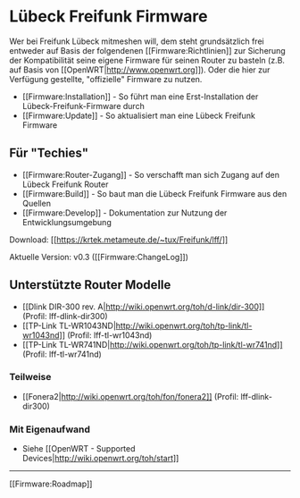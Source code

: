 # Lübeck Freifunk Firmware

Wer bei Freifunk Lübeck mitmeshen will, dem steht grundsätzlich frei entweder auf Basis der folgendenen [[Firmware:Richtlinien]] zur Sicherung der Kompatibilität seine eigene Firmware für seinen Router zu basteln (z.B. auf Basis von [[OpenWRT|http://www.openwrt.org]]). Oder die hier zur Verfügung gestellte, "offizielle" Firmware zu nutzen.

 * [[Firmware:Installation]] - So führt man eine Erst-Installation der Lübeck-Freifunk-Firmware durch
 * [[Firmware:Update]] - So aktualisiert man eine Lübeck Freifunk Firmware

## Für "Techies"
 * [[Firmware:Router-Zugang]] - So verschafft man sich Zugang auf den Lübeck Freifunk Router
 * [[Firmware:Build]] - So baut man die Lübeck Freifunk Firmware aus den Quellen
 * [[Firmware:Develop]] - Dokumentation zur Nutzung der Entwicklungsumgebung

Download: [[https://krtek.metameute.de/~tux/Freifunk/lff/]]

Aktuelle Version: v0.3 ([[Firmware:ChangeLog]])

## Unterstützte Router Modelle

 * [[Dlink DIR-300 rev. A|http://wiki.openwrt.org/toh/d-link/dir-300]] (Profil: lff-dlink-dir300)
 * [[TP-Link TL-WR1043ND|http://wiki.openwrt.org/toh/tp-link/tl-wr1043nd]] (Profil: lff-tl-wr1043nd)
 * [[TP-Link TL-WR741ND|http://wiki.openwrt.org/toh/tp-link/tl-wr741nd]] (Profil: lff-tl-wr741nd)

### Teilweise
 * [[Fonera2|http://wiki.openwrt.org/toh/fon/fonera2]] (Profil: lff-dlink-dir300)

### Mit Eigenaufwand
 * Siehe [[OpenWRT - Supported Devices|http://wiki.openwrt.org/toh/start]]


----

[[Firmware:Roadmap]]